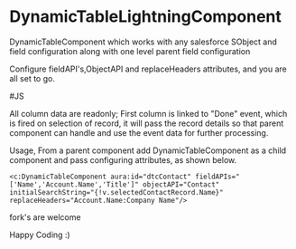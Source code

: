 # DynamicTableLightningComponent
DynamicTableComponent which works with any salesforce SObject and field configuration along with one level parent field configuration

Configure fieldAPI's,ObjectAPI and replaceHeaders attributes, and you are all set to go.

#JS

All column data are readonly; First column is linked to "Done" event, which is fired on selection of record, it will pass the record details so that parent component can handle and use the event data for further processing.

Usage,
From a parent component add DynamicTableComponent as a child component and pass configuring attributes, as shown below.
	
	<c:DynamicTableComponent aura:id="dtcContact" fieldAPIs="['Name','Account.Name','Title']" objectAPI="Contact" initialSearchString="{!v.selectedContactRecord.Name}" replaceHeaders="Account.Name:Company Name"/>
	
	
fork's are welcome

Happy Coding :)